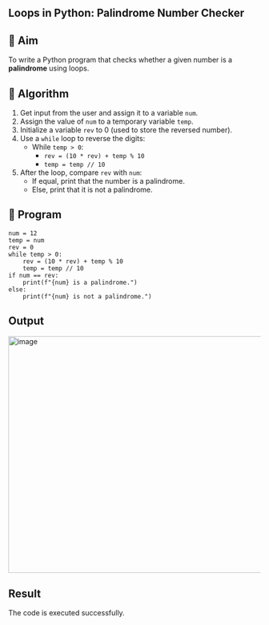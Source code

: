 ## Loops in Python: Palindrome Number Checker

## 🎯 Aim
To write a Python program that checks whether a given number is a **palindrome** using loops.

## 🧠 Algorithm
1. Get input from the user and assign it to a variable `num`.
2. Assign the value of `num` to a temporary variable `temp`.
3. Initialize a variable `rev` to 0 (used to store the reversed number).
4. Use a `while` loop to reverse the digits:
   - While `temp > 0`:
     - `rev = (10 * rev) + temp % 10`
     - `temp = temp // 10`
5. After the loop, compare `rev` with `num`:
   - If equal, print that the number is a palindrome.
   - Else, print that it is not a palindrome.

## 🧾 Program
```
num = 12
temp = num
rev = 0
while temp > 0:
    rev = (10 * rev) + temp % 10
    temp = temp // 10
if num == rev:
    print(f"{num} is a palindrome.")
else:
    print(f"{num} is not a palindrome.")
```
## Output
<img width="1707" height="472" alt="image" src="https://github.com/user-attachments/assets/e7ee5ade-4972-4d7e-b002-5af25246e232" />


## Result
The code is executed successfully.
